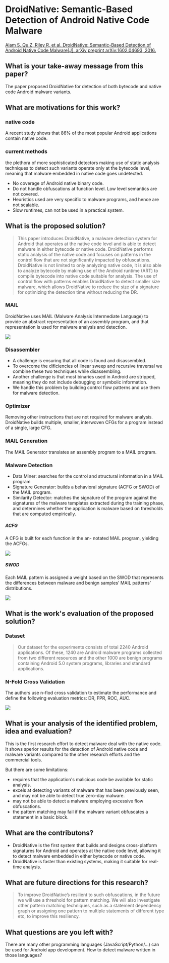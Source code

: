 # DroidNative: Semantic-Based Detection of Android Native Code Malware

[Alam S, Qu Z, Riley R, et al. DroidNative: Semantic-Based Detection of Android Native Code Malware[J]. arXiv preprint arXiv:1602.04693, 2016.](https://arxiv.org/abs/1602.04693)

## What is your take-away message from this paper?
The paper proposed DroidNative for detection of both bytecode and native code Android malware variants.

## What are motivations for this work?
### native code
A recent study shows that 86% of the most popular Android applications contain native code.

### current methods
the plethora of more sophisticated detectors making use of static analysis techniques to detect such variants operate only at the bytecode level, meaning that malware embedded in native code goes undetected.

- No coverage of Android native binary code.
- Do not handle obfuscations at function level. Low level semantics are not covered.
- Heuristics used are very specific to malware programs, and hence are not scalable.
- Slow runtimes, can not be used in a practical system.

## What is the proposed solution?
>This paper introduces DroidNative, a malware detection system for Android that operates at the native code level and is able to detect malware in either bytecode or native code. DroidNative performs static analysis of the native code and focuses on patterns in the control flow that are not significantly impacted by obfuscations. DroidNative is not limited to only analyzing native code, it is also able to analyze bytecode by making use of the Android runtime (ART) to compile bytecode into native code suitable for analysis. The use of control flow with patterns enables DroidNative to detect smaller size malware, which allows DroidNative to reduce the size of a signature for optimizing the detection time without reducing the DR.

### MAIL
DroidNative uses MAIL (Malware Analysis Intermediate Language) to provide an abstract representation of an assembly program, and that representation is used for malware analysis and detection.

![](./1.png)

### Disassembler
- A challenge is ensuring that all code is found and disassembled.
 - To overcome the dificiencies of linear sweep and recursive traversal we combine these two techniques while disassembling.
- Another challenge is that most binaries used in Android are stripped, meaning they do not include debugging or symbolic information.
 - We handle this problem by building control flow patterns and use them for malware detection.

### Optimizer
Removing other instructions that are not required for malware analysis. DroidNative builds multiple, smaller, interwoven CFGs for a program instead of a single, large CFG.

### MAIL Generation
The MAIL Generator translates an assembly program to a MAIL program.

### Malware Detection
- Data Miner: searches for the control and structural information in a MAIL program
- Signature Generator: builds a behavioral signature (ACFG or SWOD) of the MAIL program.
- Similarity Detector: matches the signature of the program against the signatures of the malware templates extracted during the training phase, and determines whether the application is malware based on thresholds that are computed empirically.

##### ACFG
A CFG is built for each function in the an- notated MAIL program, yielding the ACFGs.

![](2.png)

##### SWOD
Each MAIL pattern is assigned a weight based on the SWOD that represents the differences between malware and benign samples’ MAIL patterns’ distributions.

![](3.png)

## What is the work's evaluation of the proposed solution?
### Dataset
>Our dataset for the experiments consists of total 2240 Android applications. Of these, 1240 are Android malware programs collected from two different resources and the other 1000 are benign programs containing Android 5.0 system programs, libraries and standard applications.

### N-Fold Cross Validation
The authors use n-flod cross validation to estimate the performance and define the following evaluation metrics: DR, FPR, ROC, AUC.

![](4.png)

## What is your analysis of the identified problem, idea and evaluation?
This is the first research effort to detect malware deal with the native code. It shows sperior results for the detection of Android native code and malware variants compared to the other research efforts and the commercial tools.

But there are some limitations:
- requires that the application's malicious code be available for static analysis.
- excels at detecting variants of malware that has been previously seen, and may not be able to detect true zero-day malware.
- may not be able to detect a malware employing excessive flow obfuscations.
- the pattern matching may fail if the malware variant obfuscates a statement in a basic block.

## What are the contributons?
- DroidNative is the first system that builds and designs cross-platform signatures for Android and operates at the native code level, allowing it to detect malware embedded in either bytecode or native code.
- DroidNative is faster than existing systems, making it suitable for real-time analysis.

## What are future directions for this research?
>To improve DroidNative’s resilient to such obfuscations, in the future we will use a threshold for pattern matching. We will also investigate other pattern matching techniques, such as a statement dependency graph or assigning one pattern to multiple statements of different type etc, to improve this resiliency.

## What questions are you left with?
There are many other programming languages (JavaScript/Python/...) can be used for Android app development. How to detect malware written in those languages?

